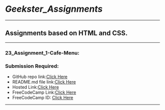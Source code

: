 # *Geekster_Assignments*
---
## Assignments based on HTML and CSS.
---
### 23_Assignment_1-Cafe-Menu:
### Submission Required:
- GitHub repo link:[Click Here](https://github.com/Abhishek-Sharma-007/Geekster_Assignments/tree/master/23_Assignment_1-Cafe-Menu)
- README.md file link:[Click Here](https://github.com/Abhishek-Sharma-007/Geekster_Assignments/blob/master/23_Assignment_1-Cafe-Menu/README.md)
- Hosted Link:[Click Here](https://abhishek-sharma-007.github.io/Geekster_Assignments/23_Assignment_1-Cafe-Menu/index.html)
- FreeCodeCamp Link:[Click Here](https://www.freecodecamp.org/learn/2022/responsive-web-design/learn-basic-css-by-building-a-cafe-menu/step-91)
- FreeCodeCamp ID: [Click Here](https://www.freecodecamp.org/fcceca455eb-e857-4244-9961-2207e377455d)
  
---
